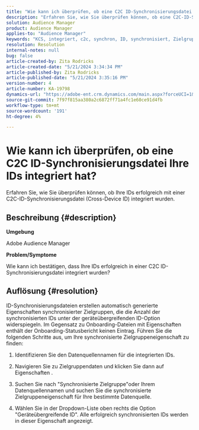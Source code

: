 ```yaml
---
title: "Wie kann ich überprüfen, ob eine C2C ID-Synchronisierungsdatei Ihre IDs integriert hat?"
description: "Erfahren Sie, wie Sie überprüfen können, ob eine C2C-ID-Synchronisierungsdatei (Cross-Device ID) Ihre IDs erfolgreich integriert hat."
solution: Audience Manager
product: Audience Manager
applies-to: "Audience Manager"
keywords: "KCS, integriert, c2c, synchron, ID, synchronisiert, Zielgruppe, Eigenschaft, Status, Bericht"
resolution: Resolution
internal-notes: null
bug: false
article-created-by: Zita Rodricks
article-created-date: "5/21/2024 3:34:34 PM"
article-published-by: Zita Rodricks
article-published-date: "5/21/2024 3:35:16 PM"
version-number: 4
article-number: KA-19798
dynamics-url: "https://adobe-ent.crm.dynamics.com/main.aspx?forceUCI=1&pagetype=entityrecord&etn=knowledgearticle&id=cc0f639a-8717-ef11-9f89-6045bd06eea5"
source-git-commit: 7f97f815aa380a2c6872ff71a4fc1e60ce91d4fb
workflow-type: tm+mt
source-wordcount: '191'
ht-degree: 4%

---
```


# Wie kann ich überprüfen, ob eine C2C ID-Synchronisierungsdatei Ihre IDs integriert hat?


Erfahren Sie, wie Sie überprüfen können, ob Ihre IDs erfolgreich mit einer C2C-ID-Synchronisierungsdatei (Cross-Device ID) integriert wurden.

## Beschreibung {#description}


<b>Umgebung</b>

Adobe Audience Manager

<b>Problem/Symptome</b>

Wie kann ich bestätigen, dass Ihre IDs erfolgreich in einer C2C ID-Synchronisierungsdatei integriert wurden?




## Auflösung {#resolution}


ID-Synchronisierungsdateien erstellen automatisch generierte Eigenschaften synchronisierter Zielgruppen, die die Anzahl der synchronisierten IDs unter der geräteübergreifenden ID-Option widerspiegeln. Im Gegensatz zu Onboarding-Dateien mit Eigenschaften enthält der Onboarding-Statusbericht keinen Eintrag. Führen Sie die folgenden Schritte aus, um Ihre synchronisierte Zielgruppeneigenschaft zu finden:

1) Identifizieren Sie den Datenquellennamen für die integrierten IDs.

2) Navigieren Sie zu Zielgruppendaten und klicken Sie dann auf Eigenschaften .

3) Suchen Sie nach &quot;Synchronisierte Zielgruppe&quot;oder Ihrem Datenquellennamen und suchen Sie die synchronisierte Zielgruppeneigenschaft für Ihre bestimmte Datenquelle.

4) Wählen Sie in der Dropdown-Liste oben rechts die Option &quot;Geräteübergreifende ID&quot;. Alle erfolgreich synchronisierten IDs werden in dieser Eigenschaft angezeigt.
